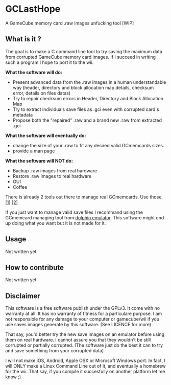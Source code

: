 # GCLastHope
A GameCube memory card .raw images unfucking tool [WIP]

## What is it ?
The goal is to make a C command line tool to try saving the maximum data from
 corrupted GameCube memory card images. If I succeed in writing such a program
 I hope to port it to the wii.

**What the software will do:**
* Present advanced data from the .raw images in a human understandable way
 (header, directory and block allocation map details, checksum error, details
 on files datas)
* Try to repair checksum errors in Header, Directory and Block Allocation Map
* Try to extract individuals save files as .gci even with corrupted card's
 metadata
* Propose both the "repaired" .raw and a brand new .raw from extracted .gci

**What the software will eventually do:**
* change the size of your .raw to fit any desired valid GCmemcards sizes.
* provide a man page

**What the software will NOT do:**
* Backup .raw images from real hardware
* Restore .raw images to real hardware
* GUI
* Coffee

There is already 2 tools out there to manage real GCmemcards. Use those.
 [\[1\]](https://sourceforge.net/projects/savegame-manager-gx/)
 [\[2\]](https://github.com/suloku/gcmm)

If you just want to manage valid save files I recommand using the GCmemcard
 managing tool from [dolphin emulator](https://dolphin-emu.org/). This software
 might end up doing what you want but it is not made for it.

## Usage
Not written yet

## How to contribute
Not written yet

## Disclaimer
This software is a free software publish under the GPLv3. It come with no 
 warranty at all. It has no warranty of fitness for a particulare purpose.
 I am not responsible for any damage to your computer or gamecube/wii if you
 use saves images generate by this software. (See LICENCE for more)

That say, you'd better try the new save images on an emulator before using them
 on real hardware. I cannot assure you that they wouldn't be still corrupted or
 partially corrupted. (The software just do the best it can to try and save
 something from your corrupted data)

I will not make iOS, Android, Apple OSX or Microsoft Windows port.
 In fact, I will ONLY make a Linux Command Line out of it, and eventually a
 homebrew for the wii.
 That say, if you compile it succesfully on another platform let me know ;)
